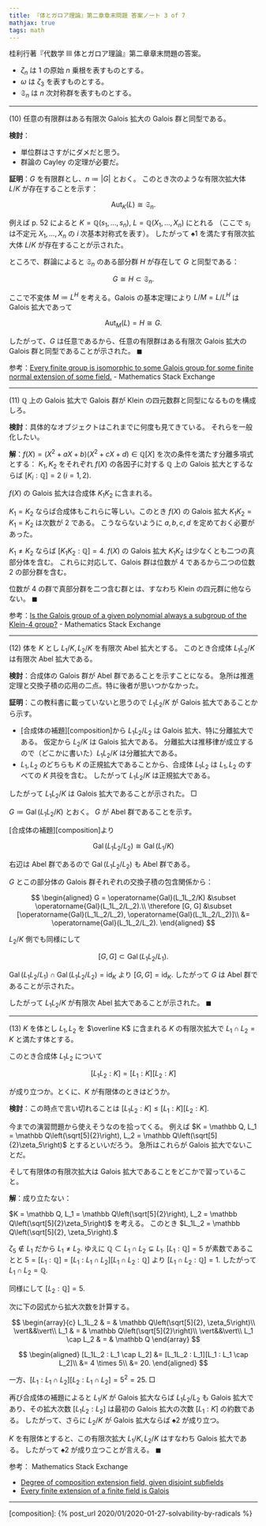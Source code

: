 ```yaml
---
title: 『体とガロア理論』第二章章末問題 答案ノート 3 of 7
mathjax: true
tags: math
---
```


桂利行著『代数学 III 体とガロア理論』第二章章末問題の答案。

* $\zeta_n$ は $1$ の原始 $n$ 乗根を表すものとする。
* $\omega$ は $\zeta_3$ を表すものとする。
* $\mathfrak S_n$ は $n$ 次対称群を表すものとする。

----

$(10)$ 任意の有限群はある有限次 Galois 拡大の Galois 群と同型である。

**検討**：

* 単位群はさすがにダメだと思う。
* 群論の Cayley の定理が必要だ。

**証明**：$G$ を有限群とし、$n \coloneqq \lvert G \rvert$ とおく。
このとき次のような有限次拡大体 $L/K$ が存在することを示す：

$$
\tag*{$\spadesuit1$}
\operatorname{Aut}_K(L) \cong \mathfrak S_n.
$$

例えば p. 52 によると $K = \mathbb Q(s_1, \dotsc, s_n),$
$L = \mathbb Q(X_1, \dotsc, X_n)$ にとれる
（ここで $s_i$ は不定元 $X_1, \dotsc, X_n$ の $i$ 次基本対称式を表す）。
したがって $\spadesuit1$ を満たす有限次拡大体 $L/K$ が存在することが示された。

ところで、群論によると $\mathfrak S_n$ のある部分群 $H$ が存在して $G$ と同型である：

$$
G \cong H \subset \mathfrak S_n.
$$

ここで不変体 $M \coloneqq L^H$ を考える。Galois の基本定理により
$L/M = L/L^H$ は Galois 拡大であって

$$
\operatorname{Aut}_M(L) = H \cong G.
$$

したがって、$G$ は任意であるから、任意の有限群はある有限次 Galois 拡大の Galois 群と同型であることが示された。
$\blacksquare$

参考：[Every finite group is isomorphic to some Galois group for some finite normal extension of some field.](https://math.stackexchange.com/questions/132665/every-finite-group-is-isomorphic-to-some-galois-group-for-some-finite-normal-ext) - Mathematics Stack Exchange

----

$(11)$ $\mathbb Q$ 上の Galois 拡大で Galois 群が Klein の四元数群と同型になるものを構成しろ。

**検討**：具体的なオブジェクトはこれまでに何度も見てきている。
それらを一般化したい。

**解**：$f(X) = (X^2 + aX + b)(X^2 + cX + d) \in \mathbb Q[X]$
を次の条件を満たす分離多項式とする：
$K_1, K_2$ をそれぞれ $f(X)$ の各因子に対する $\mathbb Q$ 上の Galois 拡大とするならば
$[K_i : \mathbb Q] = 2\;(i = 1, 2).$

$f(X)$ の Galois 拡大は合成体 $K_1K_2$ に含まれる。

$K_1 = K_2$ ならば合成体もこれらに等しい。このとき
$f(X)$ の Galois 拡大 $K_1K_2 = K_1 = K_2$ は次数が $2$ である。
こうならないように $a, b, c, d$ を定めておく必要があった。

$K_1 \ne K_2$ ならば $[K_1K_2 : \mathbb Q] = 4.$
$f(X)$ の Galois 拡大 $K_1K_2$ は少なくとも二つの真部分体を含む。
これらに対応して、Galois 群は位数が $4$ であるから二つの位数 $2$ の部分群を含む。

位数が $4$ の群で真部分群を二つ含む群とは、すなわち Klein の四元群に他ならない。
$\blacksquare$

参考：[Is the Galois group of a given polynomial always a subgroup of the Klein-$4$ group?](https://math.stackexchange.com/questions/1599342/is-the-galois-group-of-a-given-polynomial-always-a-subgroup-of-the-klein-4-gro) - Mathematics Stack Exchange

----

$(12)$ 体を $K$ とし $L_1/K, L_2/K$ を有限次 Abel 拡大とする。
このとき合成体 $L_1L_2/K$ は有限次 Abel 拡大である。

**検討**：合成体の Galois 群が Abel 群であることを示すことになる。
急所は推進定理と交換子積の応用の二点。特に後者が思いつかなかった。

**証明**：この教科書に載っていないと思うので $L_1L_2/K$ が Galois 拡大であることから示す。

* [合成体の補題][composition]から $L_1L_2/L_2$ は Galois 拡大、特に分離拡大である。
  仮定から $L_2/K$ は Galois 拡大である。
  分離拡大は推移律が成立するので（どこかに書いた）$L_1L_2/K$ は分離拡大である。
* $L_1, L_2$ のどちらも $K$ の正規拡大であることから、合成体 $L_1L_2$ は
  $L_1, L_2$ のすべての $K$ 共役を含む。
  したがって $L_1L_2/K$ は正規拡大である。

したがって $L_1L_2/K$ は Galois 拡大であることが示された。
$\Box$

$G \coloneqq \operatorname{Gal}(L_1L_2/K)$ とおく。
$G$ が Abel 群であることを示す。

[合成体の補題][composition]より

$$
\operatorname{Gal}(L_1L_2/L_2) \cong \operatorname{Gal}(L_1/K)
$$

右辺は Abel 群であるので $\operatorname{Gal}(L_1L_2/L_2)$ も Abel 群である。

$G$ とこの部分体の Galois 群それぞれの交換子積の包含関係から：

$$
\begin{aligned}
G = \operatorname{Gal}(L_1L_2/K) &\subset \operatorname{Gal}(L_1L_2/L_2).\\
\therefore [G, G] &\subset [\operatorname{Gal}(L_1L_2/L_2), \operatorname{Gal}(L_1L_2/L_2)]\\
&= \operatorname{Gal}(L_1L_2/L_2).
\end{aligned}
$$

$L_2/K$ 側でも同様にして

$$
[G, G] \subset \operatorname{Gal}(L_1L_2/L_1).
$$

$\operatorname{Gal}(L_1L_2/L_1) \cap \operatorname{Gal}(L_1L_2/L_2) = \operatorname{id} _ {K}$
より $[G, G] = \operatorname{id} _ {K}.$
したがって $G$ は Abel 群であることが示された。

したがって $L_1L_2/K$ が有限次 Abel 拡大であることが示された。
$\blacksquare$

----

$(13)$ $K$ を体とし $L_1, L_2$ を $\overline K$ に含まれる $K$ の有限次拡大で
$L_1 \cap L_2 = K$ と満たす体とする。

このとき合成体 $L_1L_2$ について

$$
\tag*{$\spadesuit2$}
[L_1L_2 : K] = [L_1 : K][L_2 : K]
$$

が成り立つか。とくに、$K$ が有限体のときはどうか。

**検討**：この時点で言い切れることは $[L_1L_2 : K] \le [L_1 : K][L_2 : K].$

今までの演習問題から使えそうなのを拾ってくる。
例えば $K = \mathbb Q, L_1 = \mathbb Q\left(\sqrt[5]{2}\right), L_2 = \mathbb Q\left(\sqrt[5]{2}\zeta_5\right)$ とするといいだろう。
急所はこれらが Galois 拡大でないことだ。

そして有限体の有限次拡大は Galois 拡大であることをどこかで習っていること。

**解**：成り立たない：

$K = \mathbb Q, L_1 = \mathbb Q\left(\sqrt[5]{2}\right), L_2 = \mathbb Q\left(\sqrt[5]{2}\zeta_5\right)$ を考える。
このとき $L_1L_2 = \mathbb Q\left(\sqrt[5]{2}, \zeta_5\right).$

$\zeta_5 \notin L_1$ だから $L_1 \ne L_2.$
ゆえに $\mathbb Q \subset L_1 \cap L_2 \subsetneq L_1.$
$[L_1 : \mathbb Q] = 5$ が素数であることと
$5 = [L_1 : \mathbb Q] = [L_1 : L_1 \cap L_2][L_1 \cap L_2 : \mathbb Q]$ より
$[L_1 \cap L_2 : \mathbb Q] = 1.$
したがって $L_1 \cap L_2 = \mathbb Q.$

同様にして $[L_2 : \mathbb Q] = 5.$

次に下の図式から拡大次数を計算する。

$$
\begin{array}{c}
L_1L_2 & = & \mathbb Q\left(\sqrt[5]{2}, \zeta_5\right)\\
\vert&&\vert\\
L_1 & = & \mathbb Q\left(\sqrt[5]{2}\right)\\
\vert&&\vert\\
L_1 \cap L_2 & = & \mathbb Q
\end{array}
$$

$$
\begin{aligned}
[L_1L_2 : L_1 \cap L_2]
&= [L_1L_2 : L_1][L_1 : L_1 \cap L_2]\\
&= 4 \times 5\\
&= 20.
\end{aligned}
$$

一方、$[L_1 : L_1 \cap L_2][L_2 : L_1 \cap L_2] = 5^2 = 25.$
$\Box$

再び合成体の補題によると $L_1/K$ が Galois 拡大ならば
$L_1L_2/L_2$ も Galois 拡大であり、その拡大次数
$[L_1L_2 : L_2]$ は最初の Galois 拡大の次数 $[L_1 : K]$ の約数である。
したがって、さらに $L_2/K$ が Galois 拡大ならば $\spadesuit2$ が成り立つ。

$K$ を有限体とすると、この有限次拡大 $L_1/K, L_2/K$ はすなわち Galois 拡大である。
したがって $\spadesuit2$ が成り立つことが言える。
$\blacksquare$

参考： Mathematics Stack Exchange

* [Degree of composition extension field, given disjoint subfields](https://math.stackexchange.com/questions/2844564/degree-of-composition-extension-field-given-disjoint-subfields)
* [Every finite extension of a finite field is Galois](https://math.stackexchange.com/questions/3307688/every-finite-extension-of-a-finite-field-is-galois)

----

[composition]: {% post_url 2020/01/2020-01-27-solvability-by-radicals %}

